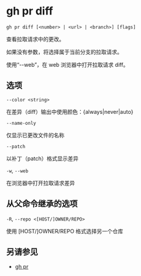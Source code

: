 # gh pr diff

```
gh pr diff [<number> | <url> | <branch>] [flags]
```

查看拉取请求中的更改。

如果没有参数，将选择属于当前分支的拉取请求。

使用“--web”，在 web 浏览器中打开拉取请求 diff。

## 选项

`--color <string>`

在差异（diff）输出中使用颜色：\{always|never|auto\}

`--name-only`

仅显示已更改文件的名称

`--patch`

以补丁（patch）格式显示差异

`-w`, `--web`

在浏览器中打开拉取请求差异

## 从父命令继承的选项

`-R`, `--repo <[HOST/]OWNER/REPO>`

使用 [HOST/]OWNER/REPO 格式选择另一个仓库

## 另请参见

- [gh pr](/gh_pr)